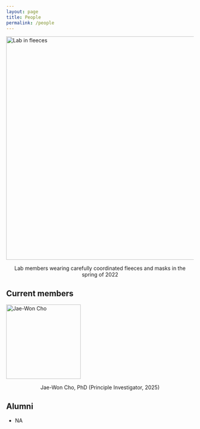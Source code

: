 ```yaml
---
layout: page
title: People
permalink: /people
---
```


<img src="assets/img/lab_fleeces_2022.jpeg" alt="Lab in fleeces" width="600"/>

<p style="text-align: center;">Lab members wearing carefully coordinated fleeces and masks in the spring of 2022</p>


## Current members

<img src="assets/img/jaewon.ppg" alt="Jae-Won Cho" width="200"/>

<p style="text-align: center;">Jae-Won Cho, PhD (Principle Investigator, 2025)</p>



## Alumni 

* NA

